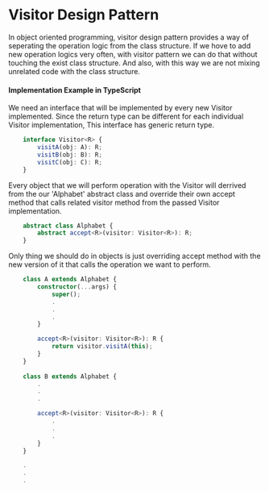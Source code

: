 # Visitor Design Pattern

In object oriented programming, visitor design pattern provides a way of seperating 
the operation logic from the class structure. If we hove to add new operation logics
very often, with visitor pattern we can do that without touching the exist class 
structure. And also, with this way we are not mixing unrelated code with the class
structure.

#### Implementation Example in TypeScript

We need an interface that will be implemented by every new Visitor implemented. Since 
the return type can be different for each individual Visitor implementation, This 
interface has generic return type.

```typescript
    interface Visitor<R> {
        visitA(obj: A): R;
        visitB(obj: B): R;
        visitC(obj: C): R;
    }
```

Every object that we will perform operation with the Visitor will derrived from the
our 'Alphabet' abstract class and override their own accept method that calls related
visitor method from the passed Visitor implementation.

```typescript
    abstract class Alphabet {
        abstract accept<R>(visitor: Visitor<R>): R;
    }
```

Only thing we should do in objects is just overriding accept method with the 
new version of it that calls the operation we want to perform.

```typescript
	class A extends Alphabet {
		constructor(...args) {
			super();
			.
			.
			.
		}

		accept<R>(visitor: Visitor<R>): R {
			return visitor.visitA(this);
		}
	}
		
	class B extends Alphabet {
		.
		.
		.

		accept<R>(visitor: Visitor<R>): R {
			.
			.
			.
		}
	}

	.
	.
	.
```